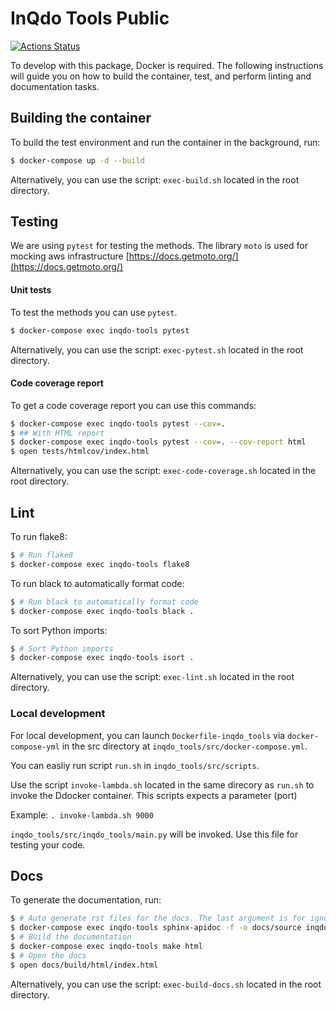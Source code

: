 # InQdo Tools Public

[![Actions Status](https://github.com/inQdo/inqdo-tools-public/workflows/CI/badge.svg)](https://github.com/inQdo/inqdo-tools-public/actions)

To develop with this package, Docker is required. The following instructions will guide you on how to build the container, test, and perform linting and documentation tasks.

## Building the container
To build the test environment and run the container in the background, run:

```sh
$ docker-compose up -d --build
```

Alternatively, you can use the script: `exec-build.sh` located in the root directory. 


## Testing
We are using `pytest` for testing the methods.
The library `moto` is used for mocking aws infrastructure [https://docs.getmoto.org/](https://docs.getmoto.org/)


#### Unit tests
To test the methods you can use `pytest`.

```sh
$ docker-compose exec inqdo-tools pytest
```

Alternatively, you can use the script: `exec-pytest.sh` located in the root directory. 

#### Code coverage report
To get a code coverage report you can use this commands:

```sh
$ docker-compose exec inqdo-tools pytest --cov=.
$ ## With HTML report
$ docker-compose exec inqdo-tools pytest --cov=. --cov-report html
$ open tests/htmlcov/index.html
```

Alternatively, you can use the script: `exec-code-coverage.sh` located in the root directory.


## Lint

To run flake8:

```sh
$ # Run flake8
$ docker-compose exec inqdo-tools flake8
```

To run black to automatically format code:

```sh
$ # Run black to automatically format code
$ docker-compose exec inqdo-tools black .
```

To sort Python imports:

```sh
$ # Sort Python imports
$ docker-compose exec inqdo-tools isort .
```

Alternatively, you can use the script: `exec-lint.sh` located in the root directory.

### Local development

For local development, you can launch `Dockerfile-inqdo_tools` via `docker-compose-yml` in the src directory at `inqdo_tools/src/docker-compose.yml`.

You can easliy run script `run.sh` in `inqdo_tools/src/scripts`.

Use the script `invoke-lambda.sh` located in the same direcory as `run.sh` to invoke the Ddocker container.
This scripts expects a parameter (port)

Example: `. invoke-lambda.sh 9000`

`inqdo_tools/src/inqdo_tools/main.py` will be invoked. Use this file for testing your code.


## Docs
To generate the documentation, run:

```sh
$ # Auto generate rst files for the docs. The last argument is for ignoring the debug.py file from the docs
$ docker-compose exec inqdo-tools sphinx-apidoc -f -o docs/source inqdo_tools inqdo_tools/debug.py
$ # Build the documentation
$ docker-compose exec inqdo-tools make html
$ # Open the docs
$ open docs/build/html/index.html
```

Alternatively, you can use the script: `exec-build-docs.sh` located in the root directory.
